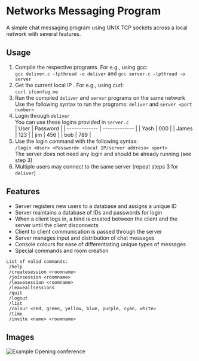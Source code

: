# Networks Messaging Program
A simple chat messaging program using UNIX TCP sockets across a local network with several features.
## Usage
1. Compile the respective programs. For e.g., using gcc:   
```gcc deliver.c -lpthread -o deliver``` and ```gcc server.c -lpthread -o server``` 
2. Get the current local IP . For e.g., using curl:  
```curl ifconfig.me```
3. Run the compiled ```deliver``` and ```server``` programs on the same network  
Use the following syntax to run the programs:
```deliver``` and ```server <port number>```
4. Login through ```deliver```  
You can use these logins provided in ```server.c```  
| User | Password |
| ------------- | ------------- |
| Yash | 000 |
| James | 123 |
| jim | 456 |
| bob | 789 |
5. Use the login command with the following syntax:  
```/login <User> <Password> <local IP/server address> <port>```  
The server does not need any login and should be already running (see step 3)
6. Multiple users may connect to the same server (repeat steps 3 for ```deliver```)

## Features
* Server registers new users to a database and assigns a unique ID
* Server maintains a database of IDs and passwords for login
* When a client logs in, a bind is created between the client and the server until the client disconnects
* Client to client communication is passed through the server
* Server manages input and distribution of chat messages
* Console colours for ease of differentiating unique types of messages
* Special commands and room creation
```
List of valid commands: 
 /help 
 /createsession <roomname> 
 /joinsession <roomname> 
 /leavesession <roomname> 
 /leaveallsessions 
 /quit 
 /logout 
 /list 
 /colour <red, green, yellow, blue, purple, cyan, white> 
 /time 
 /invite <name> <roomname>
```

## Images
![Example Opening conference](/images/ExampleConference.png)